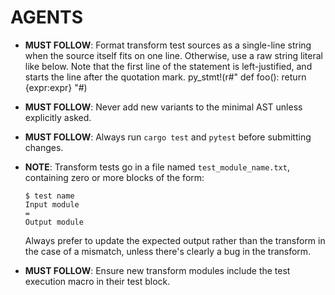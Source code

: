 # AGENTS
- **MUST FOLLOW**: Format transform test sources as a single-line string when the source itself fits on one line. Otherwise, use a raw string literal like below.  Note that the
   first line of the statement is left-justified, and starts the line after the quotation mark.
   py_stmt!(r#"
def foo():
   return {expr:expr}
"#)

- **MUST FOLLOW**: Never add new variants to the minimal AST unless explicitly asked.
- **MUST FOLLOW**: Always run `cargo test` and `pytest` before submitting changes.
- **NOTE**: Transform tests go in a file named `test_module_name.txt`, containing zero or more blocks of the form:

  ```
  $ test name
  Input module
  =
  Output module
  ```
  Always prefer to update the expected output rather than the transform in the case of a mismatch, unless there's clearly a bug in the transform. 

- **MUST FOLLOW**: Ensure new transform modules include the test execution macro in their test block.
